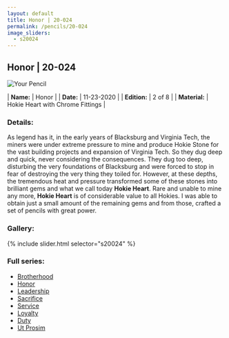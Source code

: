 ```yaml
---
layout: default
title: Honor | 20-024
permalink: /pencils/20-024
image_sliders:
  - s20024
---
```


## Honor | 20-024

![Your Pencil](/pencils/imgs/20024/header-024.png)

| **Name:**     | Honor       |
| **Date:**     | 11-23-2020  |
| **Edition:**  | 2 of 8      |
| **Material:** | Hokie Heart with Chrome Fittings |

### Details:

As legend has it, in the early years of Blacksburg and Virginia Tech, the miners were under extreme pressure to mine and produce Hokie Stone for the vast building projects and expansion of Virginia Tech. So they dug deep and quick, never considering the consequences. They dug too deep, disturbing the very foundations of Blacksburg and were forced to stop in fear of destroying the very thing they toiled for. However, at these depths, the tremendous heat and pressure transformed some of these stones into brilliant gems and what we call today __Hokie Heart__. Rare and unable to mine any more, __Hokie Heart__ is of considerable value to all Hokies. I was able to obtain just a small amount of the remaining gems and from those, crafted a set of pencils with great power.

### Gallery:
{% include slider.html selector="s20024" %}

### Full series:

- [Brotherhood](/pencils/20-023)
- [Honor](/pencils/20-024)
- [Leadership](/pencils/20-025)
- [Sacrifice](/pencils/20-026)
- [Service](/pencils/20-027)
- [Loyalty](/pencils/20-028)
- [Duty](/pencils/20-029)
- [Ut Prosim](/pencils/20-030)
